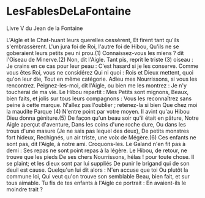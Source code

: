 # LesFablesDeLaFontaine
Livre V du Jean de la Fontaine

L'Aigle et le Chat-huant leurs querelles cessèrent,
            Et firent tant qu'ils s'embrassèrent.
L'un jura foi de Roi, l'autre foi de Hibou,
Qu'ils ne se goberaient leurs petits peu ni prou.(1)
Connaissez-vous les miens ? dit l'Oiseau de Minerve.(2)
Non, dit l'Aigle.  Tant pis, reprit le triste (3) oiseau :
            Je crains en ce cas pour leur peau :
            C'est hasard si je les conserve.
Comme vous êtes Roi, vous ne considérez
Qui ni quoi : Rois et Dieux mettent, quoi qu'on leur die,
            Tout en même catégorie.
Adieu mes Nourrissons, si vous les rencontrez.
Peignez-les-moi, dit l'Aigle, ou bien me les montrez :
            Je n'y toucherai de ma vie.
Le Hibou repartit : Mes Petits sont mignons,
Beaux, bien faits, et jolis sur tous leurs compagnons :
Vous les reconnaîtrez sans peine à cette marque.
N'allez pas l'oublier ; retenez-la si bien
            Que chez moi la maudite Parque (4)
            N'entre point par votre moyen.
Il avint qu'au Hibou Dieu donna géniture.(5)
De façon qu'un beau soir qu'il était en pâture,
            Notre Aigle aperçut d'aventure,
            Dans les coins d'une roche dure,
            Ou dans les trous d'une masure
            (Je ne sais pas lequel des deux),
            De petits monstres fort hideux,
Rechignés, un air triste, une voix de Mégère.(6)
Ces enfants ne sont pas, dit l'Aigle, à notre ami.
Croquons-les. Le Galand n'en fit pas à demi :
Ses repas ne sont point repas à la légère.
Le Hibou, de retour, ne trouve que les pieds
De ses chers Nourrissons, hélas ! pour toute chose.
Il se plaint; et les dieux sont par lui suppliés
De punir le brigand qui de son deuil est cause.
Quelqu'un lui dit alors : N'en accuse que toi
            Ou plutôt la commune loi,
            Qui veut qu'on trouve son semblable
            Beau, bien fait, et sur tous aimable.
Tu fis de tes enfants à l'Aigle ce portrait :
            En avaient-ils le moindre trait ?